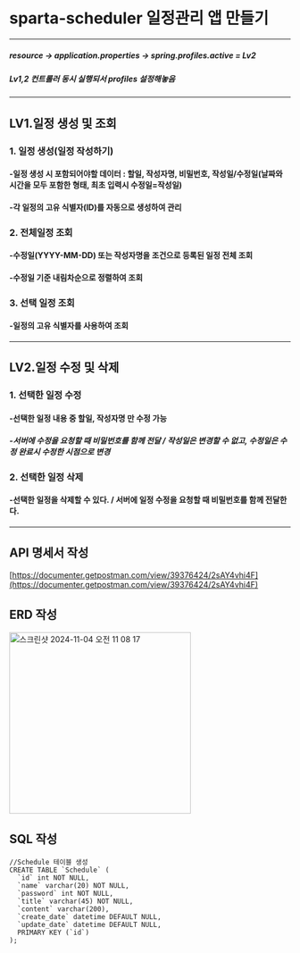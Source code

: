 # sparta-scheduler 일정관리 앱 만들기
----
##### resource -> application.properties -> spring.profiles.active = Lv2
##### Lv1,2 컨트롤러 동시 실행되서 profiles 설정해놓음
----

## LV1.일정 생성 및 조회

### 1. 일정 생성(일정 작성하기)
#### -일정 생성 시 포함되어야할 데이터 : 할일, 작성자명, 비밀번호, 작성일/수정일(날짜와 시간을 모두 포함한 형태, 최초 입력시 수정일=작성일)
#### -각 일정의 고유 식별자(ID)를 자동으로 생성하여 관리

### 2. 전체일정 조회
#### -수정일(YYYY-MM-DD) 또는 작성자명을 조건으로 등록된 일정 전체 조회
#### -수정일 기준 내림차순으로 정렬하여 조회

### 3. 선택 일정 조회
#### -일정의 고유 식별자를 사용하여 조회

----

## LV2.일정 수정 및 삭제

### 1. 선택한 일정 수정
#### -선택한 일정 내용 중 할일, 작성자명 만 수정 가능
##### -서버에 수정을 요청할 때 비밀번호를 함께 전달 / 작성일은 변경할 수 없고, 수정일은 수정 완료시 수정한 시점으로 변경

### 2. 선택한 일정 삭제
#### -선택한 일정을 삭제할 수 있다. / 서버에 일정 수정을 요청할 때 비밀번호를 함께 전달한다.

----

## API 명세서 작성
[https://documenter.getpostman.com/view/39376424/2sAY4vhi4F](https://documenter.getpostman.com/view/39376424/2sAY4vhi4F)

## ERD 작성
<img width="325" alt="스크린샷 2024-11-04 오전 11 08 17" src="https://github.com/user-attachments/assets/0f926cd4-89c2-4f56-840e-8d43e7d425ee">



## SQL 작성
```
//Schedule 테이블 생성
CREATE TABLE `Schedule` (
  `id` int NOT NULL,
  `name` varchar(20) NOT NULL,
  `password` int NOT NULL,
  `title` varchar(45) NOT NULL,
  `content` varchar(200),
  `create_date` datetime DEFAULT NULL,
  `update_date` datetime DEFAULT NULL,
  PRIMARY KEY (`id`)
);
```
